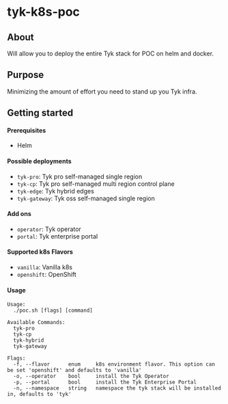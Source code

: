 # tyk-k8s-poc
<!-- Tell other people why your project is useful, what they can do with your project, and how they can use it.
As explained in GitHub it typically includes information on:
1. What the project does
2. Why the project is useful
3. How users can get started with the project
4. Where users can get help with your project
5. Who maintains and contributes to the project
For more details check GitHub [doc](https://docs.github.com/en/repositories/managing-your-repositorys-settings-and-features/customizing-your-repository/about-readmes)

PLEASE CHANGE THIS FILE NAME TO BE "README.md" so GitHub can automatically surface it to repository visitors.
-->

## About
Will allow you to deploy the entire Tyk stack for POC on helm and docker.
  
## Purpose
Minimizing the amount of effort you need to stand up you Tyk infra.
  
## Getting started  

#### Prerequisites
- Helm

#### Possible deployments
- `tyk-pro`: Tyk pro self-managed single region
- `tyk-cp`: Tyk pro self-managed multi region control plane
- `tyk-edge`: Tyk hybrid edges
- `tyk-gateway`: Tyk oss self-managed single region

#### Add ons
- `operator`: Tyk operator
- `portal`: Tyk enterprise portal

#### Supported k8s Flavors
- `vanilla`: Vanilla k8s
- `openshift`: OpenShift


#### Usage
```
Usage:
  ./poc.sh [flags] [command]

Available Commands:
  tyk-pro
  tyk-cp
  tyk-hybrid
  tyk-gateway

Flags:
  -f, --flavor    	enum   	 k8s environment flavor. This option can be set 'openshift' and defaults to 'vanilla'
  -o, --operator  	bool   	 install the Tyk Operator
  -p, --portal    	bool   	 install the Tyk Enterprise Portal
  -n, --namespace 	string 	 namespace the tyk stack will be installed in, defaults to 'tyk'
```
